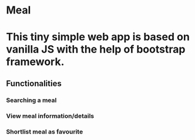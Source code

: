 # Meal
# This tiny simple web app is based on vanilla JS with the help of bootstrap framework.
## Functionalities
### Searching a meal
### View meal information/details
### Shortlist meal as favourite
